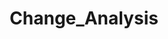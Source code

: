 ---
title: Change_Analysis
layout: tag
author_profile: false
taxonomy: Change_Analysis
permalink: /detections/change_analysis/
sidebar:
  nav: "detections"
---